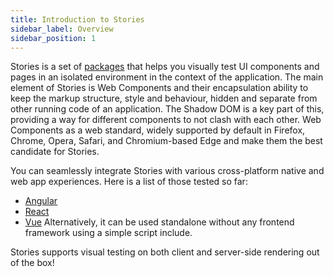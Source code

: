 ```yaml
---
title: Introduction to Stories
sidebar_label: Overview
sidebar_position: 1
---
```


Stories is a set of [packages](https://github.com/storiesjs/stories/tree/main/lib) that helps you visually test UI components and pages in an isolated environment in the context of the application. The main element of Stories is Web Components and their encapsulation ability to keep the markup structure, style and behaviour, hidden and separate from other running code of an application. The Shadow DOM is a key part of this, providing a way for different components to not clash with each other. Web Components as a web standard, widely supported by default in Firefox, Chrome, Opera, Safari, and Chromium-based Edge and make them the best candidate for Stories.

You can seamlessly integrate Stories with various cross-platform native and web app experiences. Here is a list of those tested so far:
- [Angular](/docs/angular/overview)
- [React](/docs/react/overview)
- [Vue](/docs/vue/overview)
Alternatively, it can be used standalone without any frontend framework using a simple script include.

Stories supports visual testing on both client and server-side rendering out of the box!